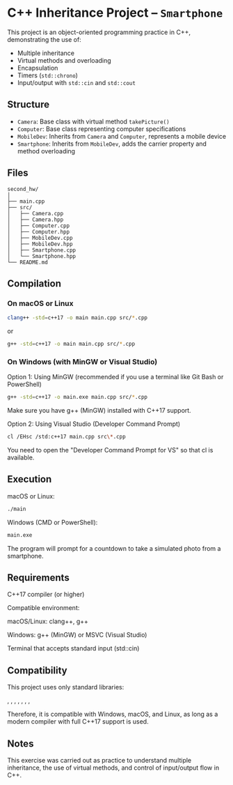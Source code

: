 # C++ Inheritance Project – `Smartphone`

This project is an object-oriented programming practice in C++, demonstrating the use of:

- Multiple inheritance
- Virtual methods and overloading
- Encapsulation
- Timers (`std::chrono`)
- Input/output with `std::cin` and `std::cout`

## Structure

- `Camera`: Base class with virtual method `takePicture()`
- `Computer`: Base class representing computer specifications
- `MobileDev`: Inherits from `Camera` and `Computer`, represents a mobile device
- `Smartphone`: Inherits from `MobileDev`, adds the carrier property and method overloading

## Files

```text
second_hw/
│
├── main.cpp
├── src/
│   ├── Camera.cpp
│   ├── Camera.hpp
│   ├── Computer.cpp
│   ├── Computer.hpp
│   ├── MobileDev.cpp
│   ├── MobileDev.hpp
│   ├── Smartphone.cpp
│   └── Smartphone.hpp
└── README.md
```

## Compilation

### On macOS or Linux

```bash
clang++ -std=c++17 -o main main.cpp src/*.cpp
```
or
```bash
g++ -std=c++17 -o main main.cpp src/*.cpp
```

### On Windows (with MinGW or Visual Studio)

Option 1: Using MinGW (recommended if you use a terminal like Git Bash or PowerShell)

```bash
g++ -std=c++17 -o main.exe main.cpp src/*.cpp
```
Make sure you have g++ (MinGW) installed with C++17 support.

Option 2: Using Visual Studio (Developer Command Prompt)

```bash
cl /EHsc /std:c++17 main.cpp src\*.cpp
```
You need to open the "Developer Command Prompt for VS" so that cl is available.


## Execution

macOS or Linux:

```bash
./main
```
Windows (CMD or PowerShell):

```bash
main.exe
```

The program will prompt for a countdown to take a simulated photo from a smartphone.


## Requirements

C++17 compiler (or higher)

Compatible environment:

macOS/Linux: clang++, g++

Windows: g++ (MinGW) or MSVC (Visual Studio)

Terminal that accepts standard input (std::cin)

## Compatibility

This project uses only standard libraries:

<iostream>, <ctime>, <iomanip>, <sstream>, <string>, <chrono>, <thread>, <limits>

Therefore, it is compatible with Windows, macOS, and Linux, as long as a modern compiler with full C++17 support is used.

## Notes

This exercise was carried out as practice to understand multiple inheritance, the use of virtual methods, and control of input/output flow in C++.